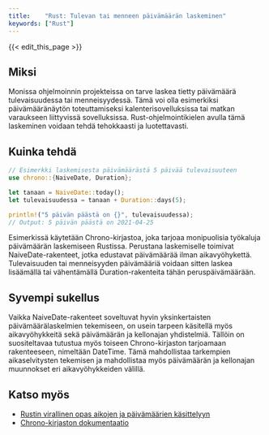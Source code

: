 ```yaml
---
title:    "Rust: Tulevan tai menneen päivämäärän laskeminen"
keywords: ["Rust"]
---
```


{{< edit_this_page >}}

## Miksi

Monissa ohjelmoinnin projekteissa on tarve laskea tietty päivämäärä tulevaisuudessa tai menneisyydessä. Tämä voi olla esimerkiksi päivämääränäytön toteuttamiseksi kalenterisovelluksissa tai matkan varaukseen liittyvissä sovelluksissa. Rust-ohjelmointikielen avulla tämä laskeminen voidaan tehdä tehokkaasti ja luotettavasti.

## Kuinka tehdä

```Rust
// Esimerkki laskemisesta päivämäärästä 5 päivää tulevaisuuteen
use chrono::{NaiveDate, Duration};

let tanaan = NaiveDate::today();
let tulevaisuudessa = tanaan + Duration::days(5);

println!("5 päivän päästä on {}", tulevaisuudessa);
// Output: 5 päivän päästä on 2021-04-25
```

Esimerkissä käytetään Chrono-kirjastoa, joka tarjoaa monipuolisia työkaluja päivämäärän laskemiseen Rustissa. Perustana laskemiselle toimivat NaiveDate-rakenteet, jotka edustavat päivämäärää ilman aikavyöhykettä. Tulevaisuuden tai menneisyyden päivämääriä voidaan sitten laskea lisäämällä tai vähentämällä Duration-rakenteita tähän peruspäivämäärään.

## Syvempi sukellus

Vaikka NaiveDate-rakenteet soveltuvat hyvin yksinkertaisten päivämäärälaskelmien tekemiseen, on usein tarpeen käsitellä myös aikavyöhykkeitä sekä päivämäärän ja kellonajan yhdistelmiä. Tällöin on suositeltavaa tutustua myös toiseen Chrono-kirjaston tarjoamaan rakenteeseen, nimeltään DateTime. Tämä mahdollistaa tarkempien aikaselvitysten tekemisen ja mahdollistaa myös päivämäärän ja kellonajan muunnokset eri aikavyöhykkeiden välillä.

## Katso myös

- [Rustin virallinen opas aikojen ja päivämäärien käsittelyyn](https://doc.rust-lang.org/std/time/)
- [Chrono-kirjaston dokumentaatio](https://docs.rs/chrono/)